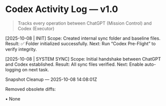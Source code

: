 # Codex Activity Log — v1.0
> Tracks every operation between ChatGPT (Mission Control) and Codex (Executor)

[2025-10-08 | INIT]
Scope: Created internal sync folder and baseline files.
Result: ✅ Folder initialized successfully.
Next: Run “Codex Pre-Flight” to verify integrity.

[2025-10-08 | SYSTEM SYNC]
Scope: Initial handshake between ChatGPT and Codex established.
Result: All sync files verified.
Next: Enable auto-logging on next task.

Snapshot Cleanup — 2025-10-08 14:08:01Z

Removed obsolete diffs:

• None

